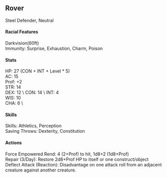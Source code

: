 ## Rover
Steel Defender, Neutral

#### Racial Features
Darkvision(60ft) \
Immunity: Surprise, Exhaustion, Charm, Poison

#### Stats
HP: 27 (CON + INT + Level * 5) \
AC: 15 \
Prof: +2 \
STR: 14 \
DEX: 12 \ 
CON: 14 \ 
INT: 4 \
WIS: 10 \
CHA: 6 \

#### Skills
Skills: Athletics, Perception \
Saving Throws: Dexterity, Constitution 

#### Actions
Force Empowered Rend: 4 (2+Prof) to hit, 1d8+2 (1d8+Prof) \
Repair (3/Day): Restore 2d8+Prof HP to itself or one construct/object \
Deflect Attack (Reaction): Disadvantage on one attack roll from an adjacent creature against another creature.
